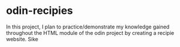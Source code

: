 # odin-recipies
In this project, I plan to practice/demonstrate my knowledge gained throughout the HTML
module of the odin project by creating a recipie website.
Sike